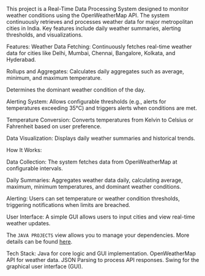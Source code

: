 This project is a Real-Time Data Processing System designed to monitor weather conditions using the OpenWeatherMap API. The system continuously retrieves and processes weather data for major metropolitan cities in India. Key features include daily weather summaries, alerting thresholds, and visualizations.

Features:
Weather Data Fetching:
Continuously fetches real-time weather data for cities like Delhi, Mumbai, Chennai, Bangalore, Kolkata, and Hyderabad.

Rollups and Aggregates:
Calculates daily aggregates such as average, minimum, and maximum temperature.

Determines the dominant weather condition of the day.

Alerting System:
Allows configurable thresholds (e.g., alerts for temperatures exceeding 35°C) and triggers alerts when conditions are met.

Temperature Conversion: Converts temperatures from Kelvin to Celsius or Fahrenheit based on user preference.

Data Visualization: Displays daily weather summaries and historical trends.


How It Works:

Data Collection: The system fetches data from OpenWeatherMap at configurable intervals.

Daily Summaries: Aggregates weather data daily, calculating average, maximum, minimum temperatures, and dominant weather conditions.

Alerting: Users can set temperature or weather condition thresholds, triggering notifications when limits are breached.

User Interface: A simple GUI allows users to input cities and view real-time weather updates.

The `JAVA PROJECTS` view allows you to manage your dependencies. More details can be found [here](https://github.com/microsoft/vscode-java-dependency#manage-dependencies).



Tech Stack:
Java for core logic and GUI implementation.
OpenWeatherMap API for weather data.
JSON Parsing to process API responses.
Swing for the graphical user interface (GUI).
